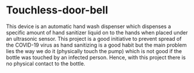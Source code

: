 # Touchless-door-bell

This device is an automatic hand wash dispenser which dispenses a specific amount of hand sanitizer liquid on to the hands when placed under an ultrasonic sensor. This project is a good initiative to prevent spread of the COVID-19 virus as hand sanitizing is a good habit but the main problem lies the way we do it (physically touch the pump) which is not good if the bottle was touched by an infected person. Hence, with this project there is no physical contact to the bottle.
